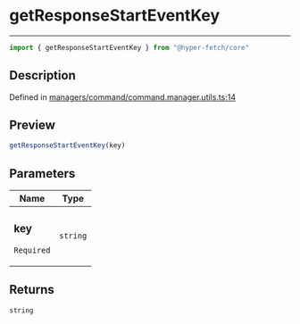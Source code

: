 

# getResponseStartEventKey

<div class="api-docs__separator" data-reactroot="">

---

</div><div class="api-docs__import" data-reactroot="">

```ts
import { getResponseStartEventKey } from "@hyper-fetch/core"
```

</div><div class="api-docs__section">

## Description

</div><div class="api-docs__description"><span class="api-docs__do-not-parse">



</span></div><p class="api-docs__definition">

Defined in [managers/command/command.manager.utils.ts:14](https://github.com/BetterTyped/hyper-fetch/blob/c746dc1f/packages/core/src/managers/command/command.manager.utils.ts#L14)

</p><div class="api-docs__section">

## Preview

</div><div class="api-docs__preview fn">

```ts
getResponseStartEventKey(key)
```

</div><div class="api-docs__section">

## Parameters

</div><div class="api-docs__parameters"><table><thead><tr><th>Name</th><th>Type</th></tr></thead><tbody><tr param-data="key"><td class="api-docs__param-name required">

### key 

`Required`

</td><td class="api-docs__param-type">

`string`

</td></tr></tbody></table></div><div class="api-docs__section">

## Returns

</div><div class="api-docs__returns">

```ts
string
```

</div>